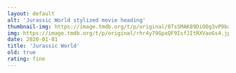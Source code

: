 ```yaml
---
layout: default
alt: 'Jurassic World stylized movie heading'
thumbnail-img: https://image.tmdb.org/t/p/original/8TsSMAK89DiOOg3vP9baQEt1DNi.png
img: https://image.tmdb.org/t/p/original/rhr4y79GpxQF9IsfJItRXVaoGs4.jpg
date: 2020-01-01
title: 'Jurassic World'
old: true
rating: fine
---
```

